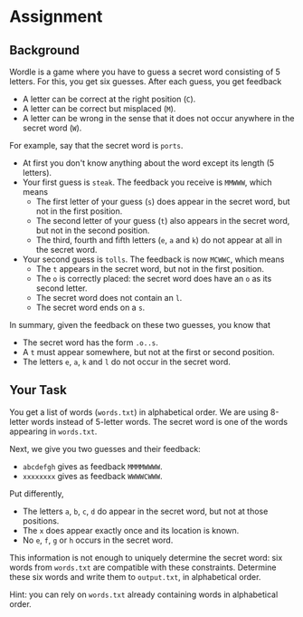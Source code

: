 # Assignment

## Background

Wordle is a game where you have to guess a secret word consisting of 5 letters.
For this, you get six guesses.
After each guess, you get feedback

* A letter can be correct at the right position (`C`).
* A letter can be correct but misplaced (`M`).
* A letter can be wrong in the sense that it does not occur anywhere in the secret word (`W`).

For example, say that the secret word is `ports`.

* At first you don't know anything about the word except its length (5 letters).
* Your first guess is `steak`.
  The feedback you receive is `MMWWW`, which means
  * The first letter of your guess (`s`) does appear in the secret word, but not in the first position.
  * The second letter of your guess (`t`) also appears in the secret word, but not in the second position.
  * The third, fourth and fifth letters (`e`, `a` and `k`) do not appear at all in the secret word.
* Your second guess is `tolls`.
  The feedback is now `MCWWC`, which means
  * The `t` appears in the secret word, but not in the first position.
  * The `o` is correctly placed: the secret word does have an `o` as its second letter.
  * The secret word does not contain an `l`.
  * The secret word ends on a `s`.

In summary, given the feedback on these two guesses, you know that

* The secret word has the form `.o..s`.
* A `t` must appear somewhere, but not at the first or second position.
* The letters `e`, `a`, `k` and `l` do not occur in the secret word.

## Your Task

You get a list of words (`words.txt`) in alphabetical order.
We are using 8-letter words instead of 5-letter words.
The secret word is one of the words appearing in `words.txt`.

Next, we give you two guesses and their feedback:

* `abcdefgh` gives as feedback `MMMMWWWW`.
* `xxxxxxxx` gives as feedback `WWWWCWWW`.

Put differently,

* The letters `a`, `b`, `c`, `d` do appear in the secret word, but not at those positions.
* The `x` does appear exactly once and its location is known.
* No `e`, `f`, `g` or `h` occurs in the secret word.

This information is not enough to uniquely determine the secret word: six words from `words.txt` are compatible with these constraints.
Determine these six words and write them to `output.txt`, in alphabetical order.

Hint: you can rely on `words.txt` already containing words in alphabetical order.
